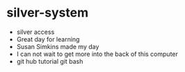 # silver-system
* silver access
* Great day for learning
* Susan Simkins made my day
* I can not wait to get more into the back of this computer
* git hub tutorial
git bash
